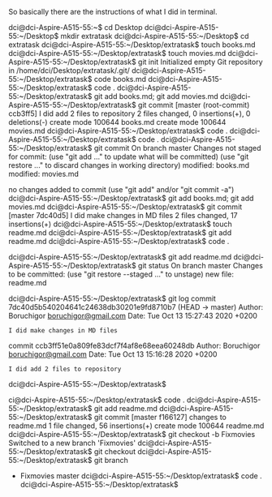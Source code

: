 So basically there are the instructions of what I did in terminal.

dci@dci-Aspire-A515-55:~$ cd Desktop
dci@dci-Aspire-A515-55:~/Desktop$ mkdir extratask
dci@dci-Aspire-A515-55:~/Desktop$ cd extratask
dci@dci-Aspire-A515-55:~/Desktop/extratask$ touch books.md
dci@dci-Aspire-A515-55:~/Desktop/extratask$ touch movies.md
dci@dci-Aspire-A515-55:~/Desktop/extratask$ git init
Initialized empty Git repository in /home/dci/Desktop/extratask/.git/
dci@dci-Aspire-A515-55:~/Desktop/extratask$ code books.md
dci@dci-Aspire-A515-55:~/Desktop/extratask$ code .
dci@dci-Aspire-A515-55:~/Desktop/extratask$ git add books.md; git add movies.md
dci@dci-Aspire-A515-55:~/Desktop/extratask$ git commit
[master (root-commit) ccb3ff5] I did add 2 files to repository
 2 files changed, 0 insertions(+), 0 deletions(-)
 create mode 100644 books.md
 create mode 100644 movies.md
dci@dci-Aspire-A515-55:~/Desktop/extratask$ code .
dci@dci-Aspire-A515-55:~/Desktop/extratask$ code .
dci@dci-Aspire-A515-55:~/Desktop/extratask$ git commit
On branch master
Changes not staged for commit:
  (use "git add <file>..." to update what will be committed)
  (use "git restore <file>..." to discard changes in working directory)
	modified:   books.md
	modified:   movies.md

no changes added to commit (use "git add" and/or "git commit -a")
dci@dci-Aspire-A515-55:~/Desktop/extratask$ git add books.md; git add movies.md
dci@dci-Aspire-A515-55:~/Desktop/extratask$ git commit
[master 7dc40d5] I did make changes in MD files
 2 files changed, 17 insertions(+)
dci@dci-Aspire-A515-55:~/Desktop/extratask$ touch readme.md
dci@dci-Aspire-A515-55:~/Desktop/extratask$ git add readme.md
dci@dci-Aspire-A515-55:~/Desktop/extratask$ code .

dci@dci-Aspire-A515-55:~/Desktop/extratask$ git add readme.md
dci@dci-Aspire-A515-55:~/Desktop/extratask$ git status
On branch master
Changes to be committed:
  (use "git restore --staged <file>..." to unstage)
	new file:   readme.md

dci@dci-Aspire-A515-55:~/Desktop/extratask$ git log
commit 7dc40d5b540204641c24638db30201e9fd8710b7 (HEAD -> master)
Author: Boruchigor <boruchigor@gmail.com>
Date:   Tue Oct 13 15:27:43 2020 +0200

    I did make changes in MD files

commit ccb3ff51e0a809fe83dcf7f4af8e68eea60248db
Author: Boruchigor <boruchigor@gmail.com>
Date:   Tue Oct 13 15:16:28 2020 +0200

    I did add 2 files to repository
dci@dci-Aspire-A515-55:~/Desktop/extratask$ 


ci@dci-Aspire-A515-55:~/Desktop/extratask$ code .
dci@dci-Aspire-A515-55:~/Desktop/extratask$ git add readme.md
dci@dci-Aspire-A515-55:~/Desktop/extratask$ git commit
[master f166127] changes to readme.md
 1 file changed, 56 insertions(+)
 create mode 100644 readme.md
dci@dci-Aspire-A515-55:~/Desktop/extratask$ git checkout -b Fixmovies
Switched to a new branch 'Fixmovies'
dci@dci-Aspire-A515-55:~/Desktop/extratask$ git checkout
dci@dci-Aspire-A515-55:~/Desktop/extratask$ git branch
* Fixmovies
  master
dci@dci-Aspire-A515-55:~/Desktop/extratask$ code .
dci@dci-Aspire-A515-55:~/Desktop/extratask$ 

